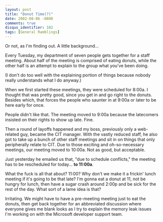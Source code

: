 ```yaml
---
layout: post
title: "Donut Time(?)"
date: 2002-08-06 -0800
comments: true
disqus_identifier: 102
tags: [General Ramblings]
---
```

Or not, as I'm finding out. A little background...
 
 Every Tuesday, my department of seven people gets together for a staff
meeting. About half of the meeting is comprised of eating donuts, while
the other half is an attempt to explain to the group what you've been
doing.
 
 (I don't do too well with the explaining portion of things because
nobody really understands what I do anyway.)
 
 When we first started these meetings, they were scheduled for 8:00a. I
thought that was pretty good, since you get in and go right to the
donuts. Besides which, that forces the people who saunter in at 9:00a or
later to be here early for once.
 
 People didn't like that. The meeting moved to 9:00a because the
latecomers insisted on their rights to show up late. Fine.
 
 Then a round of layoffs happened and my boss, previously only a
web-related guy, became the CIT manager. With the vastly reduced staff,
he also got to take up a bunch of other staff meetings and sit in on
things that only peripherally relate to CIT. Due to those exciting and
oh-so-necessary meetings, our meeting moved to 10:00a. Not as good, but
acceptable.
 
 Just yesterday he emailed us that, "due to schedule conflicts," the
meeting has to be rescheduled for today... **to 11:00a**.
 
 What the fuck is all that about? 11:00? Why don't we make it a frickin'
lunch meeting if it's going to be that late? I'm gonna eat a donut at
11, not be hungry for lunch, then have a sugar crash around 2:00p and be
sick for the rest of the day. What sort of a lame idea is that?
 
 Irritating. We might have to have a pre-meeting meeting just to eat the
donuts, then get back together for an abbreviated discussion where
everyone gives me blank looks as I try to explain the memory leak issues
I'm working on with the Microsoft developer support team.
